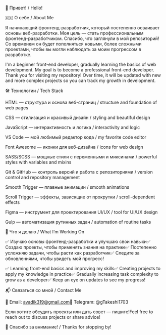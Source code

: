 👋 Привет! / Hello!

🇷🇺 О себе / About Me

Я начинающий фронтенд-разработчик, который постепенно осваивает основы веб-разработки. Моя цель — стать профессиональным фронтенд-разработчиком. Спасибо, что заглянули в мой репозиторий! Со временем он будет пополняться новыми, более сложными проектами, чтобы вы могли наблюдать за моим прогрессом в разработке.

I'm a beginner front-end developer, gradually learning the basics of web development. My goal is to become a professional front-end developer. Thank you for visiting my repository! Over time, it will be updated with new and more complex projects so you can track my growth in development.

🛠 Технологии / Tech Stack

HTML — структура и основа веб-страниц / structure and foundation of web pages

CSS — стилизация и красивый дизайн / styling and beautiful design

JavaScript — интерактивность и логика / interactivity and logic

VS Code — мой любимый редактор кода / my favorite code editor

Font Awesome — иконки для веб-дизайна / icons for web design

SASS/SCSS — мощные стили с переменными и миксинами / powerful styles with variables and mixins

Git & GitHub — контроль версий и работа с репозиториями / version control and repository management

Smooth Trigger — плавные анимации / smooth animations

Scroll Trigger — эффекты, зависящие от прокрутки / scroll-dependent effects

Figma — инструмент для проектирования UI/UX / tool for UI/UX design

Gulp — автоматизация рутинных задач / automation of routine tasks

🌟 Что я делаю / What I’m Working On

✅ Изучаю основы фронтенд-разработки и улучшаю свои навыки✅ Создаю проекты, чтобы применять знания на практике✅ Постепенно усложняю задачи, чтобы расти как разработчик✅ Следите за обновлениями, чтобы увидеть мой прогресс!

✅ Learning front-end basics and improving my skills✅ Creating projects to apply my knowledge in practice✅ Gradually increasing task complexity to grow as a developer✅ Keep an eye on updates to see my progress!

📬 Связаться со мной / Contact Me

📧 Email: avadik319@gmail.com💬 Telegram: @gTakeshi1703

Если хотите обсудить проекты или дать совет — пишите!Feel free to reach out to discuss projects or share advice!

🚀 Спасибо за внимание! / Thanks for stopping by!
